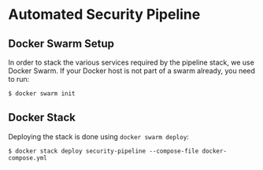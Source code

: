 # Automated Security Pipeline
## Docker Swarm Setup
In order to stack the various services required by the pipeline stack, we use Docker Swarm. If your Docker host is not part of a swarm already, you need to run:
```
$ docker swarm init
```
## Docker Stack
Deploying the stack is done using `docker swarm deploy`:
```
$ docker stack deploy security-pipeline --compose-file docker-compose.yml
```
